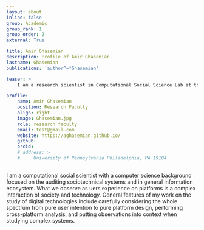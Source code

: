 ```yaml
---
layout: about
inline: false
group: Academic
group_rank: 1
group_order: 2
external: True

title: Amir Ghasemian
description: Profile of Amir Ghasemian.
lastname: Ghasemian
publications: 'author^=*Ghasemian'

teaser: >
    I am a research scientist in Computational Social Science Lab at the University of Pennsylvania.

profile:
    name: Amir Ghasemian
    position: Research Faculty   
    align: right
    image: Ghasemian.jpg
    role: research faculty
    email: test@gmail.com
    website: https://aghasemian.github.io/
    github: 
    orcid: 
    # address: >
    #     University of Pennsylvania Philadelphia, PA 19104
---
```


I am a computational social scientist with a computer science background focused on the auditing sociotechnical systems and in general information ecosystem. What we observe as uers experience on platforms is a complex interaction of society and technology. General features of my work on the study of digital technologies include carefully considering the whole spectrum from pure user intention to pure platform design, performing cross-platform analysis, and putting observations into context when studying complex systems.